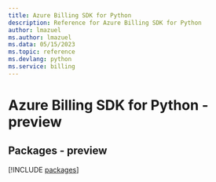 ```yaml
---
title: Azure Billing SDK for Python
description: Reference for Azure Billing SDK for Python
author: lmazuel
ms.author: lmazuel
ms.data: 05/15/2023
ms.topic: reference
ms.devlang: python
ms.service: billing
---
```

# Azure Billing SDK for Python - preview
## Packages - preview
[!INCLUDE [packages](billing-index.md)]